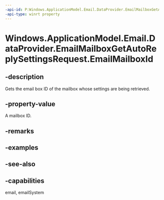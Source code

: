 ```yaml
---
-api-id: P:Windows.ApplicationModel.Email.DataProvider.EmailMailboxGetAutoReplySettingsRequest.EmailMailboxId
-api-type: winrt property
---
```


<!-- Property syntax
public string EmailMailboxId { get; }
-->

# Windows.ApplicationModel.Email.DataProvider.EmailMailboxGetAutoReplySettingsRequest.EmailMailboxId

## -description
Gets the email box ID of the mailbox whose settings are being retrieved.

## -property-value
A mailbox ID.

## -remarks

## -examples

## -see-also

## -capabilities
email, emailSystem

